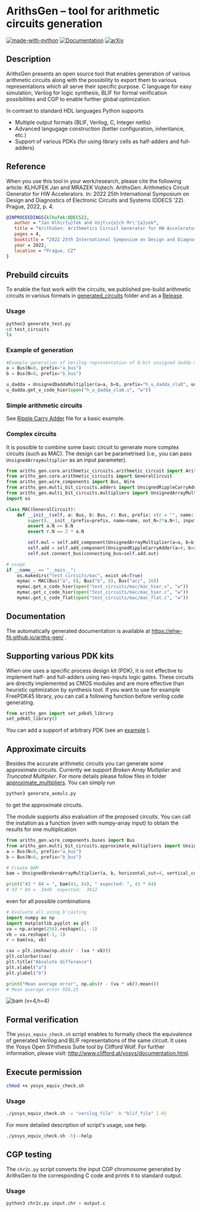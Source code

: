 # ArithsGen – tool for arithmetic circuits generation
[![made-with-python](https://img.shields.io/badge/Made%20with-Python-1f425f.svg)](https://www.python.org/)
[![Documentation](https://img.shields.io/badge/api-reference-blue.svg)](https://ehw-fit.github.io/ariths-gen)
[![arXiv](https://img.shields.io/badge/arXiv-1234.56789-b31b1b.svg)](https://arxiv.org/abs/1234.56789)


## Description
ArithsGen presents an open source tool that enables generation of various arithmetic circuits along with the possibility to export them to various representations which all serve their specific purpose. C language for easy simulation, Verilog for logic synthesis, BLIF for formal verification possibilities and CGP to enable further global optimization.

In contrast to standard HDL languages Python supports
* Multiple output formats (BLIF, Verilog, C, Integer netlis)
* Advanced langugage construction (better configuration, inheritance, etc.)
* Support of various PDKs (for using library cells as half-adders and full-adders)

## Reference
When you use this tool in your work/research, please cite the following article: KLHUFEK Jan and MRAZEK Vojtech. ArithsGen: Arithmetics Circuit Generator for HW Accelerators. In: 2022 25th International Symposium on Design and Diagnostics of Electronic Circuits and Systems (DDECS '22). Prague, 2022, p. 4.

```bibtex
@INPROCEEDINGS{klhufek:DDECS22,
   author = "Jan Klh\r{u}fek and Vojt\v{e}ch Mr\'{a}zek",
   title = "ArithsGen: Arithmetics Circuit Generator for HW Accelerators",
   pages = 4,
   booktitle = "2022 25th International Symposium on Design and Diagnostics of Electronic Circuits and Systems (DDECS '22)",
   year = 2022,
   location = "Prague, CZ"
}
```

## Prebuild circuits
To enable the fast work with the circuits, we published pre-build arithmetic circuits in various formats in [generated_circuits](generated_circuits) folder and as a [Release](https://github.com/ehw-fit/ariths-gen/releases).

### Usage
```bash
python3 generate_test.py
cd test_circuits
ls
```

### Example of generation
```py
#Example generation of Verilog representation of 8-bit unsigned dadda multiplier that uses cla to provide the final product
a = Bus(N=8, prefix="a_bus")
b = Bus(N=8, prefix="b_bus")

u_dadda = UnsignedDaddaMultiplier(a=a, b=b, prefix="h_u_dadda_cla8", unsigned_adder_class_name=UnsignedCarryLookaheadAdder)
u_dadda.get_v_code_hier(open("h_u_dadda_cla8.v", "w"))
```

### Simple arithmetic circuits
See [Ripple Carry Adder](ariths_gen/multi_bit_circuits/adders/ripple_carry_adder.py) file for a basic example.

### Complex circuits
It is possible to combine some basic circuit to generate more complex circuits (such as MAC). The design can be parametrised (i.e., you can pass `UnsignedArraymultiplier` as an input parameter).

```py
from ariths_gen.core.arithmetic_circuits.arithmetic_circuit import ArithmeticCircuit
from ariths_gen.core.arithmetic_circuits import GeneralCircuit
from ariths_gen.wire_components import Bus, Wire
from ariths_gen.multi_bit_circuits.adders import UnsignedRippleCarryAdder
from ariths_gen.multi_bit_circuits.multipliers import UnsignedArrayMultiplier, UnsignedDaddaMultiplier
import os

class MAC(GeneralCircuit):
    def __init__(self, a: Bus, b: Bus, r: Bus, prefix: str = "", name: str = "mac", **kwargs):
        super().__init__(prefix=prefix, name=name, out_N=2*a.N+1, inputs=[a, b, r], **kwargs)
        assert a.N == b.N
        assert r.N == 2 * a.N

        self.mul = self.add_component(UnsignedArrayMultiplier(a=a, b=b, prefix=self.prefix, name=f"u_arrmul{a.N}", inner_component=True))
        self.add = self.add_component(UnsignedRippleCarryAdder(a=r, b=self.mul.out, prefix=self.prefix, name=f"u_rca{r.N}", inner_component=True))
        self.out.connect_bus(connecting_bus=self.add.out)

# usage
if __name__ == "__main__":
    os.makedirs("test_circuits/mac", exist_ok=True)
    mymac = MAC(Bus("a", 8), Bus("b", 8), Bus("acc", 16))
    mymac.get_v_code_hier(open("test_circuits/mac/mac_hier.v", "w"))
    mymac.get_c_code_hier(open("test_circuits/mac/mac_hier.c", "w"))
    mymac.get_c_code_flat(open("test_circuits/mac/mac_flat.c", "w"))
```

## Documentation
The automatically generated documentation is available at 
https://ehw-fit.github.io/ariths-gen/ . 


## Supporting various PDK kits
When one uses a specific process design kit (PDK), it is not effective to implement half- and full-adders using two-inputs logic gates. These circuits are directly implemented as CMOS modules and are more effective than heuristic optimization by synthesis tool. If you want to use for example FreePDK45 library, you can call a following function before verilog code generating.

```py
from ariths_gen import set_pdk45_library
set_pdk45_library()
```

You can add a support of arbitrary PDK (see an [example](ariths_gen/pdk.py) ).


## Approximate circuits
Besides the accurate arithmetic circuits you can generate some approximate circuits. Currently we support _Broken Array Multiplier_ and _Truncated Multiplier_. For more details please follow files in folder [approximate_multipliers](ariths_gen/multi_bit_circuits/approximate_multipliers/). You can simply run 
```bash
python3 generate_axmuls.py
```
to get the approximate circuits.

The module supports also evaluation of the proposed circuits. You can call the instation as a function (even with numpy-array input) to obtain the results for one multiplication

```py
from ariths_gen.wire_components.buses import Bus
from ariths_gen.multi_bit_circuits.approximate_multipliers import UnsignedBrokenArrayMultiplier
a = Bus(N=8, prefix="a_bus")
b = Bus(N=8, prefix="b_bus")

# Create BAM 
bam = UnsignedBrokenArrayMultiplier(a, b, horizontal_cut=4, vertical_cut=4)

print("43 * 84 = ", bam(43, 84), " expected: ", 43 * 84)
# 43 * 84 =  3440  expected:  3612
```
even for all possible combinations

```py
# Evaluate all using b'casting
import numpy as np
import matplotlib.pyplot as plt
va = np.arange(256).reshape(1, -1)
vb = va.reshape(-1, 1)
r = bam(va, vb)

cax = plt.imshow(np.abs(r - (va * vb)))
plt.colorbar(cax)
plt.title("Absolute difference")
plt.xlabel("a")
plt.ylabel("b")

print("Mean average error", np.abs(r - (va * vb)).mean())
# Mean average error 956.25
```
![bam (v=4,h=4)](bam.png)

## Formal verification
The `yosys_equiv_check.sh` script enables to formally check the equivalence of generated Verilog and BLIF representations of the same circuit.
It uses the Yosys Open SYnthesis Suite tool by Clifford Wolf. For further information, please visit: http://www.clifford.at/yosys/documentation.html.

## Execute permission
```bash
chmod +x yosys_equiv_check.sh
```

### Usage
```bash
./yosys_equiv_check.sh -v "verilog_file" -b "blif_file" [-H]
```

For more detailed description of script's usage, use help.
```bash
./yosys_equiv_check.sh -h|--help
```

## CGP testing
The `chr2c.py` script converts the input CGP chromosome generated by ArithsGen to the corresponding C code and prints it to standard output.

### Usage
```bash
python3 chr2c.py input.chr > output.c
```

